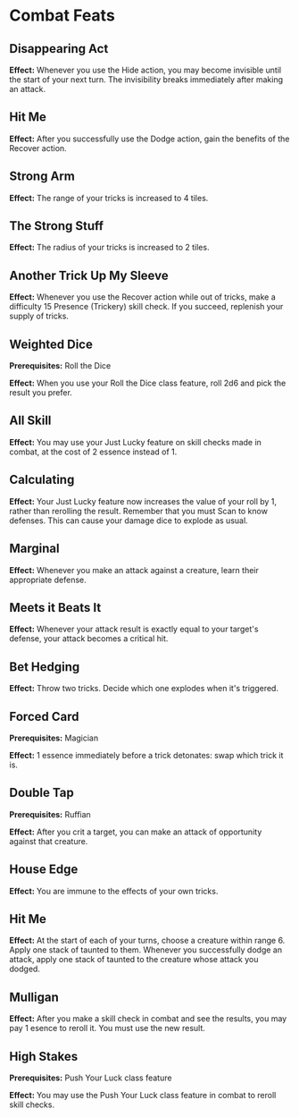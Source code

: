 # Combat Feats

## Disappearing Act

**Effect:** Whenever you use the Hide action, you may become invisible until the start of your next turn. The invisibility breaks immediately after making an attack.

## Hit Me

**Effect:** After you successfully use the Dodge action, gain the benefits of the Recover action.

## Strong Arm

**Effect:** The range of your tricks is increased to 4 tiles.

## The Strong Stuff

**Effect:** The radius of your tricks is increased to 2 tiles.

## Another Trick Up My Sleeve

**Effect:** Whenever you use the Recover action while out of tricks, make a difficulty 15 Presence (Trickery) skill check. If you succeed, replenish your supply of tricks.

## Weighted Dice

**Prerequisites:** Roll the Dice

**Effect:** When you use your Roll the Dice class feature, roll 2d6 and pick the result you prefer.

## All Skill

**Effect:** You may use your Just Lucky feature on skill checks made in combat, at the cost of 2 essence instead of 1.

## Calculating

**Effect:** Your Just Lucky feature now increases the value of your roll by 1, rather than rerolling the result. Remember that you must Scan to know defenses. This can cause your damage dice to explode as usual.

## Marginal

**Effect:** Whenever you make an attack against a creature, learn their appropriate defense.

## Meets it Beats It

**Effect:** Whenever your attack result is exactly equal to your target's defense, your attack becomes a critical hit.

## Bet Hedging

**Effect:** Throw two tricks. Decide which one explodes when it's triggered.

## Forced Card

**Prerequisites:** Magician

**Effect:** 1 essence immediately before a trick detonates: swap which trick it is.

## Double Tap

**Prerequisites:** Ruffian

**Effect:** After you crit a target, you can make an attack of opportunity against that creature.

## House Edge

**Effect:** You are immune to the effects of your own tricks.

## Hit Me

**Effect:** At the start of each of your turns, choose a creature within range 6. Apply one stack of taunted to them. Whenever you successfully dodge an attack, apply one stack of taunted to the creature whose attack you dodged.

## Mulligan

**Effect:** After you make a skill check in combat and see the results, you may pay 1 esence to reroll it. You must use the new result.

## High Stakes

**Prerequisites:** Push Your Luck class feature

**Effect:** You may use the Push Your Luck class feature in combat to reroll skill checks.